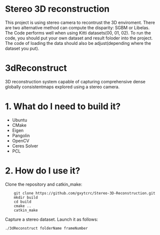 # Stereo 3D reconstruction
This project is using stereo camera to recontrust the 3D enviroment. There are two alternative method can compute the disparity: SGBM or Libelas. 
The Code performs well when using Kitti datasets(00, 01, 02). To run the code, you should put your own dataset and result foloder into the project. The code of loading the data should also be adjust(depending where the dataset you put).
  
# 3dReconstruct
3D reconstruction system capable of capturing comprehensive dense globally consistentmaps explored using a stereo camera.

# 1. What do I need to build it? #
* Ubuntu
* CMake
* Eigen
* Pangolin
* OpenCV
* Ceres Solver
* PCL

# 2. How do I use it? #
Clone the repository and catkin_make:
```
    git clone https://github.com/gxytcrc/Stereo-3D-Reconstruction.git
    mkdir build
    cd build
    cmake ..
    catkin_make
```
Capture a stereo dataset. Launch it as follows:
```
./3dReconstruct folderName frameNumber
```

